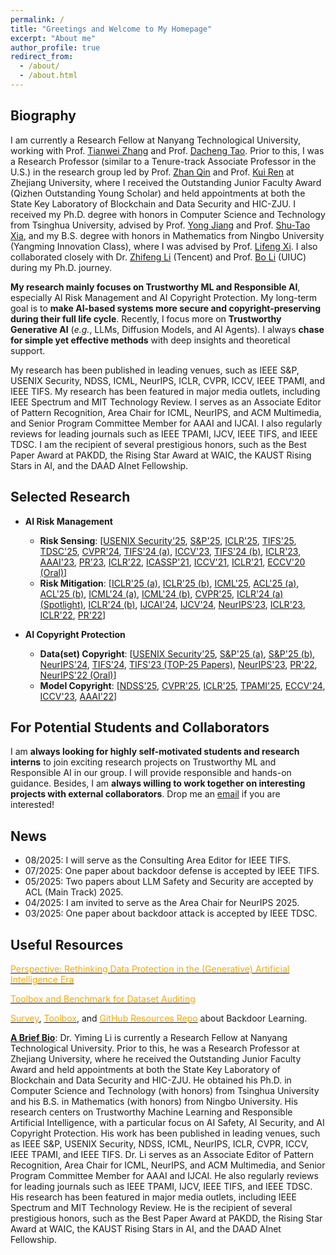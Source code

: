 ```yaml
---
permalink: /
title: "Greetings and Welcome to My Homepage"
excerpt: "About me"
author_profile: true
redirect_from: 
  - /about/
  - /about.html
---
```


## Biography
I am currently a Research Fellow at Nanyang Technological University, working with Prof. [Tianwei Zhang](https://personal.ntu.edu.sg/tianwei.zhang/) and Prof. [Dacheng Tao](https://scholar.google.fr/citations?user=RwlJNLcAAAAJ&hl=en&oi=ao). Prior to this, I was a Research Professor (similar to a Tenure-track Associate Professor in the U.S.) in the research group led by Prof. [Zhan Qin](https://scholar.google.fr/citations?hl=en&user=5fa4lOQAAAAJ) and Prof. [Kui Ren](https://scholar.google.fr/citations?user=uuQA_rcAAAAJ&hl=en) at Zhejiang University, where I received the Outstanding Junior Faculty Award (Qizhen Outstanding Young Scholar) and held appointments at both the State Key Laboratory of Blockchain and Data Security and HIC-ZJU. I received my Ph.D. degree with honors in Computer Science and Technology from Tsinghua University, advised by Prof. [Yong Jiang](https://www.sigs.tsinghua.edu.cn/jy/main.htm) and Prof. [Shu-Tao Xia](https://www.sigs.tsinghua.edu.cn/xst/main.htm), and my B.S. degree with honors in Mathematics from Ningbo University (Yangming Innovation Class), where I was advised by Prof. [Lifeng Xi](http://math.nbu.edu.cn/info/1046/1098.htm). I also collaborated closely with Dr. [Zhifeng Li](https://scholar.google.fr/citations?user=VTrRNN4AAAAJ&hl=zh-CN) (Tencent) and Prof. [Bo Li](https://scholar.google.com/citations?user=K8vJkTcAAAAJ&hl=en) (UIUC) during my Ph.D. journey.

**My research mainly focuses on Trustworthy ML and Responsible AI**, especially AI Risk Management and AI Copyright Protection. My long-term goal is to **make AI-based systems more secure and copyright-preserving during their full life cycle**. Recently, I focus more on **Trustworthy Generative AI** (*e.g.*, LLMs, Diffusion Models, and AI Agents). I always **chase for simple yet effective methods** with deep insights and theoretical support. 

My research has been published in leading venues, such as IEEE S&P, USENIX Security, NDSS, ICML, NeurIPS, ICLR, CVPR, ICCV, IEEE TPAMI, and IEEE TIFS. My research has been featured in major media outlets, including IEEE Spectrum and MIT Technology Review. I serves as an Associate Editor of Pattern Recognition, Area Chair for ICML, NeurIPS, and ACM Multimedia, and Senior Program Committee Member for AAAI and IJCAI. I also regularly reviews for leading journals such as IEEE TPAMI, IJCV, IEEE TIFS, and IEEE TDSC. I am the recipient of several prestigious honors, such as the Best Paper Award at PAKDD, the Rising Star Award at WAIC, the KAUST Rising Stars in AI, and the DAAD AInet Fellowship.


## Selected Research
- **AI Risk Management**
  - **Risk Sensing**: [[USENIX Security'25](https://arxiv.org/pdf/2502.18943), [S&P'25](https://arxiv.org/pdf/2503.09022), [ICLR'25](https://openreview.net/pdf?id=p3mxzKmuZy), [TIFS'25](https://arxiv.org/pdf/2411.19479), [TDSC'25](https://www.researchgate.net/publication/376174078_Towards_Sample-specific_Backdoor_Attack_with_Clean_Labels_via_Attribute_Trigger), [CVPR'24](https://arxiv.org/pdf/2405.10612), [TIFS'24 (a)](https://www.researchgate.net/publication/370659402_Backdoor_Attack_with_Sparse_and_Invisible_Trigger), [ICCV'23](https://www.researchgate.net/publication/373049298_One-bit_Flip_is_All_You_Need_When_Bit-flip_Attack_Meets_Model_Training), [TIFS'24 (b)](https://www.researchgate.net/publication/372388876_Towards_Stealthy_Backdoor_Attacks_against_Speech_Recognition_via_Elements_of_Sound), [ICLR'23](https://openreview.net/pdf?id=_wSHsgrVali), [AAAI'23](https://ojs.aaai.org/index.php/AAAI/article/view/25154), [PR'23](https://www.sciencedirect.com/science/article/abs/pii/S0031320323002121), [ICLR'22](https://openreview.net/pdf?id=qSV5CuSaK_a), [ICASSP'21](https://arxiv.org/pdf/2010.11607.pdf), [ICCV'21](https://arxiv.org/pdf/2012.03816.pdf), [ICLR'21](https://arxiv.org/pdf/2102.10496.pdf), [ECCV'20 (Oral)](https://arxiv.org/abs/2004.07955)] 
  - **Risk Mitigation**: [[ICLR'25 (a)](https://openreview.net/pdf?id=4IYdCws9fc), [ICLR'25 (b)](https://openreview.net/pdf?id=EbxYDBhE3S), [ICML'25](https://liyiming.tech/publications/), [ACL'25 (a)](https://arxiv.org/pdf/2411.12701), [ACL'25 (b)](https://arxiv.org/pdf/2412.14959), [ICML'24 (a)](https://arxiv.org/pdf/2405.09786), [ICML'24 (b)](https://openreview.net/pdf?id=CEfr3h68KU), [CVPR'25](https://arxiv.org/pdf/2405.12725), [ICLR'24 (a) (Spotlight)](https://openreview.net/forum?id=Tw9wemV6cb), [ICLR'24 (b)](https://openreview.net/forum?id=s56xikpD92), [IJCAI'24](https://doi.org/10.24963/ijcai.2024/933), [IJCV'24](https://link.springer.com/article/10.1007/s11263-024-02103-w), [NeurIPS'23](https://arxiv.org/pdf/2310.18633.pdf), [ICLR'23](https://openreview.net/pdf?id=o0LFPcoFKnr), [ICLR'22](https://openreview.net/pdf?id=TySnJ-0RdKI), [PR'22](https://www.sciencedirect.com/science/article/abs/pii/S0031320321006488)]

- **AI Copyright Protection**
  - **Data(set) Copyright**: [[USENIX Security'25](https://arxiv.org/pdf/2502.18943), [S&P'25 (a)](https://arxiv.org/pdf/2410.10437), [S&P'25 (b)](https://arxiv.org/pdf/2503.09022), [NeurIPS'24](https://openreview.net/pdf?id=Eyyt3ZmNV6), [TIFS'24](https://www.researchgate.net/publication/383060790_PointNCBW_Towards_Dataset_Ownership_Verification_for_Point_Clouds_via_Negative_Clean-label_Backdoor_Watermark), [TIFS'23 (TOP-25 Papers)](https://www.researchgate.net/publication/369559541_Black-box_Dataset_Ownership_Verification_via_Backdoor_Watermarking), [NeurIPS'23](https://www.researchgate.net/publication/374440504_Domain_Watermark_Effective_and_Harmless_Dataset_Copyright_Protection_is_Closed_at_Hand), [PR'22](https://www.sciencedirect.com/science/article/pii/S0031320321005112), [NeurIPS'22 (Oral)](https://www.researchgate.net/publication/363766436_Untargeted_Backdoor_Watermark_Towards_Harmless_and_Stealthy_Dataset_Copyright_Protection)]
  - **Model Copyright**: [[NDSS'25](https://arxiv.org/pdf/2405.04825), [CVPR'25](https://arxiv.org/pdf/2412.04852), [ICLR'25](https://openreview.net/pdf?id=uzz3qAYy0D), [TPAMI'25](https://arxiv.org/pdf/2208.02820.pdf), [ECCV'24](https://arxiv.org/pdf/2404.02697), [ICCV'23](https://www.researchgate.net/publication/373367424_Towards_Robust_Model_Watermark_via_Reducing_Parametric_Vulnerability), [AAAI'22](https://arxiv.org/pdf/2112.03476.pdf)]



## For Potential Students and Collaborators
I am **always looking for highly self-motivated students and research interns** to join exciting research projects on Trustworthy ML and Responsible AI in our group. I will provide responsible and hands-on guidance. Besides, I am **always willing to work together on interesting projects with external collaborators**. Drop me an [email](mailto:liyiming.tech@gmail.com) if you are interested! 


## News
* 08/2025: I will serve as the Consulting Area Editor for IEEE TIFS.
* 07/2025: One paper about backdoor defense is accepted by IEEE TIFS. 
* 05/2025: Two papers about LLM Safety and Security are accepted by ACL (Main Track) 2025.
* 04/2025: I am invited to serve as the Area Chair for NeurIPS 2025.
* 03/2025: One paper about backdoor attack is accepted by IEEE TDSC.




## Useful Resources

[<font color='orange'>Perspective: Rethinking Data Protection in the (Generative) Artificial Intelligence Era</font>](http://arxiv.org/abs/2507.03034)

[<font color='orange'>Toolbox and Benchmark for Dataset Auditing</font>](https://arxiv.org/abs/2507.05622)

[<font color='orange'>Survey</font>](https://www.researchgate.net/publication/343006441_Backdoor_Learning_A_Survey), [<font color='orange'>Toolbox</font>](https://github.com/THUYimingLi/BackdoorBox), and [<font color='orange'>GitHub Resources Repo</font>](https://github.com/THUYimingLi/backdoor-learning-resources) about Backdoor Learning.


[**A Brief Bio**](): Dr. Yiming Li is currently a Research Fellow at Nanyang Technological University. Prior to this, he was a Research Professor at Zhejiang University, where he received the Outstanding Junior Faculty Award and held appointments at both the State Key Laboratory of Blockchain and Data Security and HIC-ZJU. He obtained his Ph.D. in Computer Science and Technology (with honors) from Tsinghua University and his B.S. in Mathematics (with honors) from Ningbo University. His research centers on Trustworthy Machine Learning and Responsible Artificial Intelligence, with a particular focus on AI Safety, AI Security, and AI Copyright Protection. His work has been published in leading venues, such as IEEE S&P, USENIX Security, NDSS, ICML, NeurIPS, ICLR, CVPR, ICCV, IEEE TPAMI, and IEEE TIFS. Dr. Li serves as an Associate Editor of Pattern Recognition, Area Chair for ICML, NeurIPS, and ACM Multimedia, and Senior Program Committee Member for AAAI and IJCAI. He also regularly reviews for leading journals such as IEEE TPAMI, IJCV, IEEE TIFS, and IEEE TDSC. His research has been featured in major media outlets, including IEEE Spectrum and MIT Technology Review. He is the recipient of several prestigious honors, such as the Best Paper Award at PAKDD, the Rising Star Award at WAIC, the KAUST Rising Stars in AI, and the DAAD AInet Fellowship.




